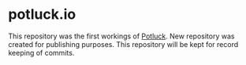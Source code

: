 # potluck.io
This repository was the first workings of [Potluck](https://github.com/nrenteria98/potluck). New repository was created for publishing purposes. This repository will be kept for record keeping of commits.
